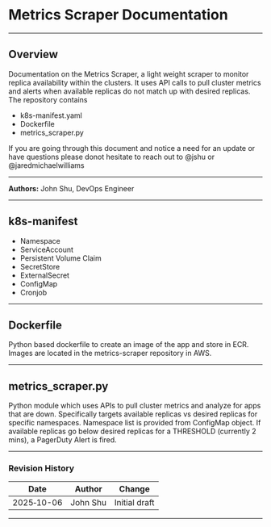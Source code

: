 # Metrics Scraper Documentation

---

## Overview

Documentation on the Metrics Scraper, a light weight scraper to monitor replica availability within the clusters. It uses API calls to pull cluster metrics and alerts when available replicas do not match up with desired replicas. The repository contains

  * k8s-manifest.yaml
  * Dockerfile
  * metrics_scraper.py

 If you are going through this document and notice a need for an update or have questions please donot hesitate to reach out to @jshu or @jaredmichaelwilliams

---

**Authors:** John Shu, DevOps Engineer

---

## k8s-manifest

* Namespace
* ServiceAccount
* Persistent Volume Claim
* SecretStore
* ExternalSecret
* ConfigMap
* Cronjob
   
---

## Dockerfile

Python based dockerfile to create an image of the app and store in ECR. Images are located in the metrics-scraper repository in AWS.

---

## metrics_scraper.py

Python module which uses APIs to pull cluster metrics and analyze for apps that are down. Specifically targets available replicas vs desired replicas for specific namespaces. 
Namespace list is provided from ConfigMap object.
If available replicas go below desired replicas for a THRESHOLD (currently 2 mins), a PagerDuty Alert is fired.

---

### Revision History

| Date       | Author         | Change        |
|------------|----------------|---------------|
| 2025‑10-06 | John Shu       | Initial draft |

---
